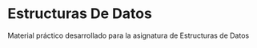 Estructuras De Datos
====================

Material práctico desarrollado para la asignatura de Estructuras de Datos
